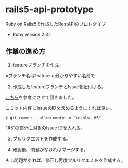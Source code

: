 # rails5-api-prototype
Ruby on Rails5で作成したRestAPIのプロトタイプ

* Ruby version
  2.3.1

## 作業の進め方

1. featureブランチを作成。

※ブランチ名はfeature + 分かりやすい名前で

2. 作成したfeatureブランチとIssueを紐付ける。

[こちら](https://github.com/shiro615/futsal_app/issues/2)を参考にさせて頂きました。

コミット内容にIssueのIDを含めるようにすれば良い。

```
$ git commit --allow-empty -m "resolve #5"
```

"#5"の部分に対象のIssue IDを入れる。

3. プルリクエストを作成する。

4. 確認後、問題がなければマージする。

もし問題があれば、修正し再度プルリクエストを作成する。
